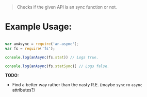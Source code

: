 > Checks if the given API is an sync function or not.

# Example Usage:

```js

var anAsync = require('an-async');
var fs = require('fs');

console.log(anAsync(fs.stat)) // Logs true.

console.log(anAsync(fs.statSync)) // Logs false.
```

__TODO:__

* Find a better way rather than the nasty R.E. (maybe `sync` ro `async` attributes?)
